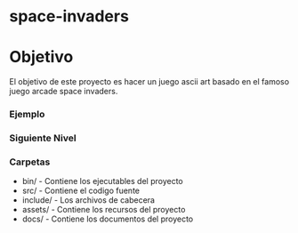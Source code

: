 # space-invaders

# Objetivo
El objetivo de este proyecto es hacer un
juego ascii art basado en el famoso juego
arcade space invaders.



### Ejemplo


### Siguiente Nivel


### Carpetas
- bin/ - Contiene los ejecutables del proyecto
- src/ - Contiene el codigo fuente
- include/ - Los archivos de cabecera
- assets/ - Contiene los recursos del proyecto
- docs/ - Contiene los documentos del proyecto


